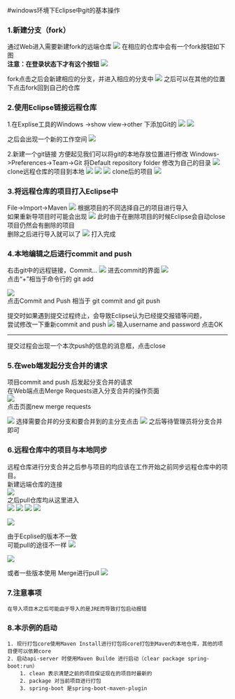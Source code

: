 #windows环境下Eclipse中git的基本操作
### 1.新建分支（fork）
通过Web进入需要新建fork的远端仓库
![](http://raw.githubusercontent.com/MarkXv/staticFile/master/img/go_git/2018-04-24_085324.png)
在相应的仓库中会有一个fork按钮如下图  
**注意：在登录状态下才有这个按钮**
![](http://raw.githubusercontent.com/MarkXv/staticFile/master/img/go_git/2018-04-24_085629.png)

fork点击之后会新建相应的分支，并进入相应的分支中
![](http://raw.githubusercontent.com/MarkXv/staticFile/master/img/go_git/2018-04-24_090124.png)
之后可以在其他的位置下点击fork回到自己的仓库

### 2.使用Eclipse链接远程仓库
1.在Explise工具的Windows ->show view->other 下添加Git的
![](http://raw.githubusercontent.com/MarkXv/staticFile/master/img/go_git/2018-04-24_084345.png)
![](http://raw.githubusercontent.com/MarkXv/staticFile/master/img/go_git/2018-04-24_084809.png)

之后会出现一个新的工作空间
![](http://raw.githubusercontent.com/MarkXv/staticFile/master/img/go_git/2018-04-24_084837.png)

2.新建一个git链接
方便起见我们可以将git的本地存放位置进行修改
Windows->Preferences->Team->Git
将Default repository folder 修改为自己的目录
![](http://raw.githubusercontent.com/MarkXv/staticFile/master/img/go_git/2018-04-24_090503.png)
clone远程仓库的项目到本地
![](http://raw.githubusercontent.com/MarkXv/staticFile/master/img/go_git/2018-04-24_091343.png)
![](http://raw.githubusercontent.com/MarkXv/staticFile/master/img/go_git/2018-04-24_091455.png)
![](http://raw.githubusercontent.com/MarkXv/staticFile/master/img/go_git/2018-04-24_091616.png)
clone后的项目
![](http://raw.githubusercontent.com/MarkXv/staticFile/master/img/go_git/2018-04-24_091644.png)
### 3.将远程仓库的项目打入Eclipse中
File->Import->Maven
![](http://raw.githubusercontent.com/MarkXv/staticFile/master/img/go_git/2018-04-24_092118.png)
根据项目的不同选择自己的项目进行导入   
如果重新导项目时可能会出现
![](http://raw.githubusercontent.com/MarkXv/staticFile/master/img/go_git/2018-04-24_093337.png)
此时由于在删除项目的时候Eclipse会自动close项目仍然会有删除的项目  
删除之后进行导入就可以了
![](http://raw.githubusercontent.com/MarkXv/staticFile/master/img/go_git/2018-04-24_093808.png)
打入完成
### 4.本地编辑之后进行commit and push
右击git中的远程链接，Commit...
![](http://raw.githubusercontent.com/MarkXv/staticFile/master/img/go_git/2018-04-24_094050.png)
进去commit的界面
![](http://raw.githubusercontent.com/MarkXv/staticFile/master/img/go_git/2018-04-24_094237.png)  
点击“+”相当于命令行的 git add

![](http://raw.githubusercontent.com/MarkXv/staticFile/master/img/go_git/2018-04-24_094237.png)  
点击Commit and Push 相当于 git commit and git push 

提交时如果遇到提交过程终止，会导致Eclipse认为已经提交报错等问题，    
尝试修改一下重新commit and push
![](http://raw.githubusercontent.com/MarkXv/staticFile/master/img/go_git/2018-04-24_094638.png)
输入username and password 点击OK  

---
提交过程会出现一个本次push的信息的消息框，点击close

### 5.在web端发起分支合并的请求
项目commit and push 后发起分支合并的请求  
在Web端点击Merge Requests进入分支合并的操作页面  
![](http://raw.githubusercontent.com/MarkXv/staticFile/master/img/go_git/2018-04-23_191320.png)  
点击页面new merge requests  


![](http://raw.githubusercontent.com/MarkXv/staticFile/master/img/go_git/2018-04-23_191350.png)
选择需要合并的分支和要合并到的主分支点击
![](http://raw.githubusercontent.com/MarkXv/staticFile/master/img/go_git/2018-04-24_095606.png)
之后等待管理员将分支合并即可

### 6.远程仓库中的项目与本地同步
远程仓库进行分支合并之后参与项目的均应该在工作开始之前同步远程仓库中的项目。  
新建远端仓库的连接   
![](http://raw.githubusercontent.com/MarkXv/staticFile/master/img/go_git/2018-04-24_095813.png)    
之后pull仓库均从这里进入  
![](http://raw.githubusercontent.com/MarkXv/staticFile/master/img/go_git/2018-04-24_100136.png)
![](http://raw.githubusercontent.com/MarkXv/staticFile/master/img/go_git/2018-04-24_100157.png)
![](http://raw.githubusercontent.com/MarkXv/staticFile/master/img/go_git/2018-04-24_100332.png)
![](http://raw.githubusercontent.com/MarkXv/staticFile/master/img/go_git/2018-04-24_100352.png)

![](http://raw.githubusercontent.com/MarkXv/staticFile/master/img/go_git/2018-04-24_100412.png)

由于Ecplise的版本不一致  
可能pull的途径不一样
![](http://raw.githubusercontent.com/MarkXv/staticFile/master/img/go_git/2018-04-24_101021.png)

![](http://raw.githubusercontent.com/MarkXv/staticFile/master/img/go_git/2018-04-24_101059.png)

或者一些版本使用 Merge进行pull
![](http://raw.githubusercontent.com/MarkXv/staticFile/master/img/go_git/2018-04-24_101520.png)


### 7.注意事项
	在导入项目木之后可能由于导入的是JRE而导致打包启动报错
	
### 8.本示例的启动
	1. 现行打包core使用Maven Install进行打包将core打包到Maven的本地仓库，其他的项目便可以依赖core  
	2. 启动api-server 时使用Maven Builde 进行启动（clear package spring-boot:run）
		1. clean 表示清楚之前的项目保证现在的项目时最新的
		2. package 对当前项目进行打包
		3. spring-boot 是spring-boot-maven-plugin
		
